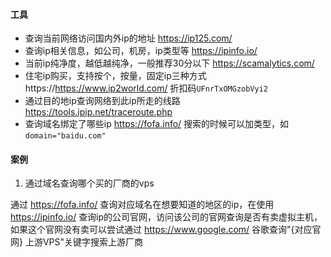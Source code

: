 #### 工具
* 查询当前网络访问国内外ip的地址 https://ip125.com/
* 查询ip相关信息，如公司，机房，ip类型等 https://ipinfo.io/
* 当前ip纯净度，越低越纯净，一般推荐30分以下 https://scamalytics.com/ 
* 住宅ip购买，支持按个，按量，固定ip三种方式 https://https://www.ip2world.com/ 折扣码`UFnrTxOMGzobVyi2`
* 通过目的地ip查询网络到此ip所走的线路 https://tools.ipip.net/traceroute.php
* 查询域名绑定了哪些ip https://fofa.info/ 搜索的时候可以加类型，如`domain="baidu.com"`

#### 案例
1. 通过域名查询哪个买的厂商的vps

通过 https://fofa.info/ 查询对应域名在想要知道的地区的ip，在使用 https://ipinfo.io/ 查询ip的公司官网，访问该公司的官网查询是否有卖虚拟主机，如果这个官网没有卖可以尝试通过 https://www.google.com/ 谷歌查询"{对应官网} 上游VPS"关键字搜索上游厂商
